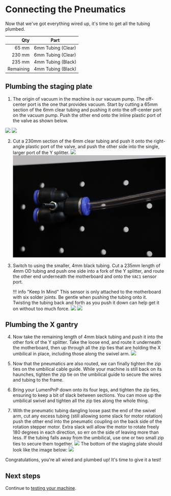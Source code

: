 # Connecting the Pneumatics

Now that we've got everything wired up, it's time to get all the tubing plumbed.

|       Qty | Part                |
|----------:|---------------------|
|     65 mm | 6mm Tubing (Clear)  |
|    230 mm | 6mm Tubing (Clear)  |
|    235 mm | 4mm Tubing (Black)  |
| Remaining | 4mm Tubing (Black)  |

## Plumbing the staging plate

1. The origin of vacuum in the machine is our vacuum pump. The off-center port is the one that provides vacuum. Start by cutting a 65mm section of the 6mm clear tubing and pushing it onto the off-center port on the vacuum pump. Push the other end onto the inline plastic port of the valve as shown below.

  ![](images/IMG_0728.JPG)
  ![](images/IMG_0729.JPG)


2. Cut a 230mm section of the 6mm clear tubing and push it onto the right-angle plastic port of the valve, and push the other side into the single, larger port of the Y splitter.
  ![](images/IMG_0745.JPG)
  ![](images/IMG_0731.JPG)

3. Switch to using the smaller, 4mm black tubing. Cut a 235mm length of 4mm OD tubing and push one side into a fork of the Y splitter, and route the other end underneath the motherboard and onto the `VAC1` sensor port.

    !!! info "Keep In Mind"
        This sensor is only attached to the motherboard with six solder joints. Be gentle when pushing the tubing onto it. Twisting the tubing back and forth as you push it down can help get it on without too much force.
  ![](images/IMG_0733.JPG)
  ![](images/IMG_0736.JPG)

## Plumbing the X gantry

4. Now take the remaining length of 4mm black tubing and push it into the other fork of the Y splitter. Take the loose end, and route it underneath the motherboard, then up through all the zip ties that are holding the X umbilical in place, including those along the swivel arm.
  ![](images/IMG_0824.JPG)

5. Now that the pneumatics are also routed, we can finally tighten the zip ties on the umbilical cable guide. While your machine is still back on its haunches, tighten the zip tie on the umbilical guide to secure the wires and tubing to the frame.

6. Bring your LumenPnP down onto its four legs, and tighten the zip ties, ensuring to keep a bit of slack between sections. You can move up the umbilical swivel and tighten all the zip ties along the whole thing.

7. With the pneumatic tubing dangling loose past the end of the swivel arm, cut any excess tubing (still allowing some slack for motor rotation) push the other end into the pneumatic coupling on the back side of the rotation stepper motor. Extra slack will allow the motor to rotate freely 180 degrees in each direction, so err on the side of leaving more than less. If the tubing falls away from the umbilical, use one or two small zip ties to secure them together.
  ![](images/IMG_0825.JPG)
  The bottom of the staging plate should look like the image below:
  ![](images/IMG_0746.JPG)

Congratulations, you're all wired and plumbed up! It's time to give it a test!

## Next steps

Continue to [testing your machine](../../testing/connect-computer/index.md).